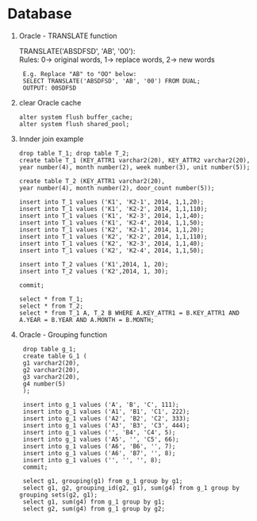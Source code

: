 # Database

1. Oracle - TRANSLATE function

      TRANSLATE('ABSDFSD', 'AB', '00'): <br/>
      Rules: 0-> original words, 1-> replace words, 2-> new words
    
        E.g. Replace "AB" to "OO" below:
        SELECT TRANSLATE('ABSDFSD', 'AB', '00') FROM DUAL;
        OUTPUT: 00SDFSD

2. clear Oracle cache

    `alter system flush buffer_cache;`<br/>
    `alter system flush shared_pool;`

3. Innder join example<br/> 

       drop table T_1; drop table T_2;
       create table T_1 (KEY_ATTR1 varchar2(20), KEY_ATTR2 varchar2(20),
       year number(4), month number(2), week number(3), unit number(5));
       
       create table T_2 (KEY_ATTR1 varchar2(20),
       year number(4), month number(2), door_count number(5));
       
       insert into T_1 values ('K1', 'K2-1', 2014, 1,1,20);
       insert into T_1 values ('K1', 'K2-2', 2014, 1,1,110);
       insert into T_1 values ('K1', 'K2-3', 2014, 1,1,40);
       insert into T_1 values ('K1', 'K2-4', 2014, 1,1,50);
       insert into T_1 values ('K2', 'K2-1', 2014, 1,1,20);
       insert into T_1 values ('K2', 'K2-2', 2014, 1,1,110);
       insert into T_1 values ('K2', 'K2-3', 2014, 1,1,40);
       insert into T_1 values ('K2', 'K2-4', 2014, 1,1,50);
       
       insert into T_2 values ('K1',2014, 1, 20);
       insert into T_2 values ('K2',2014, 1, 30);
       
       commit;
       
       select * from T_1;
       select * from T_2;
       select * from T_1 A, T_2 B WHERE A.KEY_ATTR1 = B.KEY_ATTR1 AND A.YEAR = B.YEAR AND A.MONTH = B.MONTH;

4. Oracle - Grouping function
        
        drop table g_1;
        create table G_1 (
        g1 varchar2(20),
        g2 varchar2(20),
        g3 varchar2(20),
        g4 number(5)
        );
        
        insert into g_1 values ('A', 'B', 'C', 111);
        insert into g_1 values ('A1', 'B1', 'C1', 222);
        insert into g_1 values ('A2', 'B2', 'C2', 333);
        insert into g_1 values ('A3', 'B3', 'C3', 444);
        insert into g_1 values ('', 'B4', 'C4', 5);
        insert into g_1 values ('A5', '', 'C5', 66);
        insert into g_1 values ('A6', 'B6', '', 7);
        insert into g_1 values ('A6', 'B7', '', 8);
        insert into g_1 values ('', '', '', 8);
        commit;
        
        select g1, grouping(g1) from g_1 group by g1;
        select g1, g2, grouping_id(g2, g1), sum(g4) from g_1 group by grouping sets(g2, g1);
        select g1, sum(g4) from g_1 group by g1;
        select g2, sum(g4) from g_1 group by g2;
